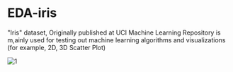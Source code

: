 # EDA-iris
"Iris" dataset, Originally published at UCI Machine Learning Repository is m,ainly used for testing out machine learning algorithms and visualizations (for example, 2D, 3D Scatter Plot)



![1](https://user-images.githubusercontent.com/74730607/125157047-4b4ae980-e186-11eb-82db-7abc04cb6e03.png)

